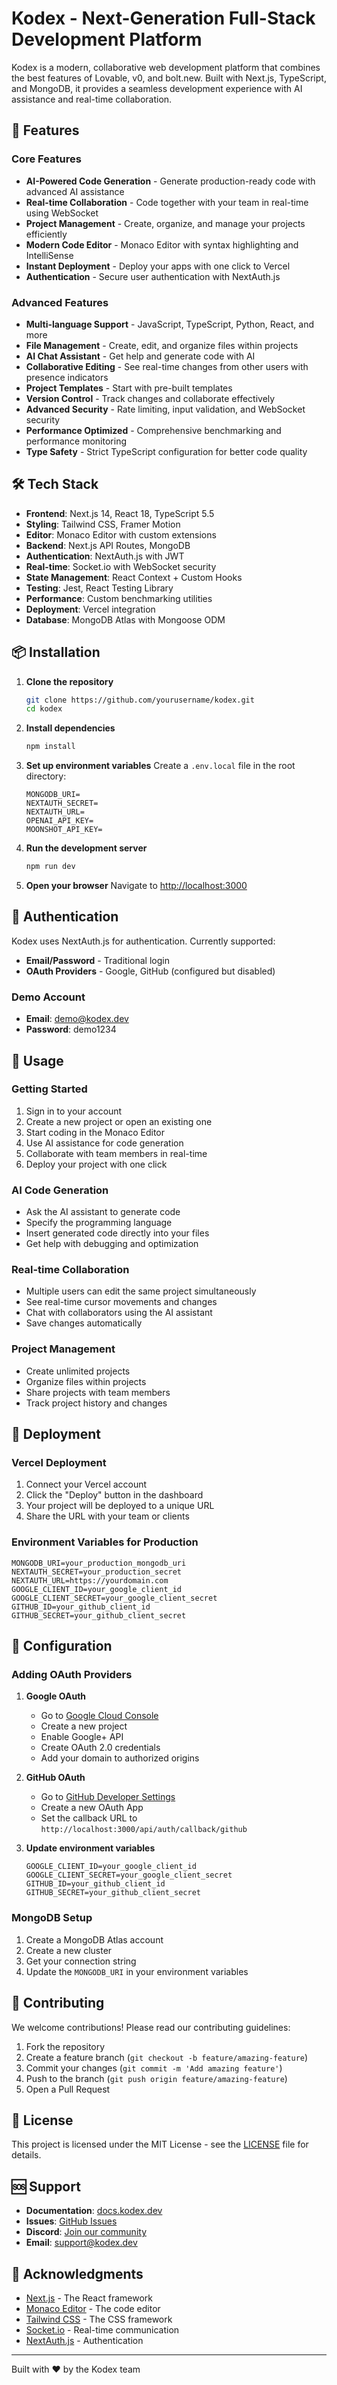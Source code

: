 # Kodex - Next-Generation Full-Stack Development Platform

Kodex is a modern, collaborative web development platform that combines the best features of Lovable, v0, and bolt.new. Built with Next.js, TypeScript, and MongoDB, it provides a seamless development experience with AI assistance and real-time collaboration.

## 🚀 Features

### Core Features
- **AI-Powered Code Generation** - Generate production-ready code with advanced AI assistance
- **Real-time Collaboration** - Code together with your team in real-time using WebSocket
- **Project Management** - Create, organize, and manage your projects efficiently
- **Modern Code Editor** - Monaco Editor with syntax highlighting and IntelliSense
- **Instant Deployment** - Deploy your apps with one click to Vercel
- **Authentication** - Secure user authentication with NextAuth.js

### Advanced Features
- **Multi-language Support** - JavaScript, TypeScript, Python, React, and more
- **File Management** - Create, edit, and organize files within projects
- **AI Chat Assistant** - Get help and generate code with AI
- **Collaborative Editing** - See real-time changes from other users with presence indicators
- **Project Templates** - Start with pre-built templates
- **Version Control** - Track changes and collaborate effectively
- **Advanced Security** - Rate limiting, input validation, and WebSocket security
- **Performance Optimized** - Comprehensive benchmarking and performance monitoring
- **Type Safety** - Strict TypeScript configuration for better code quality

## 🛠️ Tech Stack

- **Frontend**: Next.js 14, React 18, TypeScript 5.5
- **Styling**: Tailwind CSS, Framer Motion
- **Editor**: Monaco Editor with custom extensions
- **Backend**: Next.js API Routes, MongoDB
- **Authentication**: NextAuth.js with JWT
- **Real-time**: Socket.io with WebSocket security
- **State Management**: React Context + Custom Hooks
- **Testing**: Jest, React Testing Library
- **Performance**: Custom benchmarking utilities
- **Deployment**: Vercel integration
- **Database**: MongoDB Atlas with Mongoose ODM

## 📦 Installation

1. **Clone the repository**
   ```bash
   git clone https://github.com/yourusername/kodex.git
   cd kodex
   ```

2. **Install dependencies**
   ```bash
   npm install
   ```

3. **Set up environment variables**
   Create a `.env.local` file in the root directory:
   ```env
   MONGODB_URI=
   NEXTAUTH_SECRET=
   NEXTAUTH_URL=
   OPENAI_API_KEY=
   MOONSHOT_API_KEY=
   ```

4. **Run the development server**
   ```bash
   npm run dev
   ```

5. **Open your browser**
   Navigate to [http://localhost:3000](http://localhost:3000)

## 🔐 Authentication

Kodex uses NextAuth.js for authentication. Currently supported:

- **Email/Password** - Traditional login
- **OAuth Providers** - Google, GitHub (configured but disabled)

### Demo Account
- **Email**: demo@kodex.dev
- **Password**: demo1234

## 🎯 Usage

### Getting Started
1. Sign in to your account
2. Create a new project or open an existing one
3. Start coding in the Monaco Editor
4. Use AI assistance for code generation
5. Collaborate with team members in real-time
6. Deploy your project with one click

### AI Code Generation
- Ask the AI assistant to generate code
- Specify the programming language
- Insert generated code directly into your files
- Get help with debugging and optimization

### Real-time Collaboration
- Multiple users can edit the same project simultaneously
- See real-time cursor movements and changes
- Chat with collaborators using the AI assistant
- Save changes automatically

### Project Management
- Create unlimited projects
- Organize files within projects
- Share projects with team members
- Track project history and changes

## 🚀 Deployment

### Vercel Deployment
1. Connect your Vercel account
2. Click the "Deploy" button in the dashboard
3. Your project will be deployed to a unique URL
4. Share the URL with your team or clients

### Environment Variables for Production
```env
MONGODB_URI=your_production_mongodb_uri
NEXTAUTH_SECRET=your_production_secret
NEXTAUTH_URL=https://yourdomain.com
GOOGLE_CLIENT_ID=your_google_client_id
GOOGLE_CLIENT_SECRET=your_google_client_secret
GITHUB_ID=your_github_client_id
GITHUB_SECRET=your_github_client_secret
```

## 🔧 Configuration

### Adding OAuth Providers

1. **Google OAuth**
   - Go to [Google Cloud Console](https://console.cloud.google.com/)
   - Create a new project
   - Enable Google+ API
   - Create OAuth 2.0 credentials
   - Add your domain to authorized origins

2. **GitHub OAuth**
   - Go to [GitHub Developer Settings](https://github.com/settings/developers)
   - Create a new OAuth App
   - Set the callback URL to `http://localhost:3000/api/auth/callback/github`

3. **Update environment variables**
   ```env
   GOOGLE_CLIENT_ID=your_google_client_id
   GOOGLE_CLIENT_SECRET=your_google_client_secret
   GITHUB_ID=your_github_client_id
   GITHUB_SECRET=your_github_client_secret
   ```

### MongoDB Setup
1. Create a MongoDB Atlas account
2. Create a new cluster
3. Get your connection string
4. Update the `MONGODB_URI` in your environment variables

## 🤝 Contributing

We welcome contributions! Please read our contributing guidelines:

1. Fork the repository
2. Create a feature branch (`git checkout -b feature/amazing-feature`)
3. Commit your changes (`git commit -m 'Add amazing feature'`)
4. Push to the branch (`git push origin feature/amazing-feature`)
5. Open a Pull Request

## 📝 License

This project is licensed under the MIT License - see the [LICENSE](LICENSE) file for details.

## 🆘 Support

- **Documentation**: [docs.kodex.dev](https://docs.kodex.dev)
- **Issues**: [GitHub Issues](https://github.com/yourusername/kodex/issues)
- **Discord**: [Join our community](https://discord.gg/kodex)
- **Email**: support@kodex.dev

## 🎉 Acknowledgments

- [Next.js](https://nextjs.org/) - The React framework
- [Monaco Editor](https://microsoft.github.io/monaco-editor/) - The code editor
- [Tailwind CSS](https://tailwindcss.com/) - The CSS framework
- [Socket.io](https://socket.io/) - Real-time communication
- [NextAuth.js](https://next-auth.js.org/) - Authentication

---

Built with ❤️ by the Kodex team 